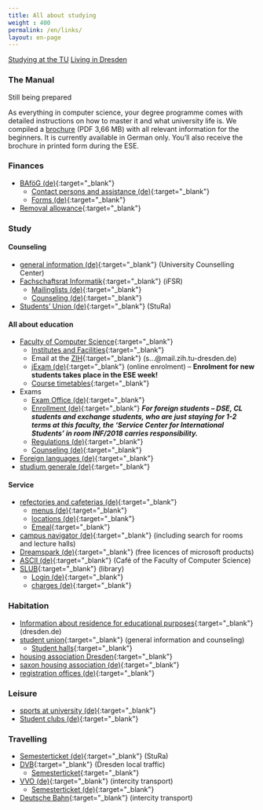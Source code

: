 ```yaml
---
title: All about studying
weight : 400
permalink: /en/links/
layout: en-page
---
```

<a class="button expand" href="/{{site.year}}/en/links/studies/">Studying at the TU</a>
<a class="button expand" href="/{{site.year}}/en/links/dresden/">Living in Dresden</a>


### The Manual

<div class="info">Still being prepared</div>

As everything in computer science, your degree programme comes with detailed instructions on how to master it and what university life is. We compiled a [brochure](https://github.com/fsr/nopanic/releases/download/v{{site.year}}/manual_compressed.pdf) (PDF 3,66 MB) with all relevant information for the beginners. It is currently available in German only. You’ll also receive the brochure in printed form during the ESE.

### Finances

*   [BAföG (de)](http://das-neue-bafög.de "Das Neue Bafög"){:target="_blank"}
    *   [Contact persons and assistance (de)](https://www.studentenwerk-dresden.de/finanzierung/ "Studentenwerk"){:target="_blank"}
    *   [Forms (de)](https://www.das-neue-bafoeg.de/de/432.php "Forms for BAföG"){:target="_blank"}
*   [Removal allowance](https://www.studentenwerk-dresden.de/english/wohnen/umzugsbeihilfe.html "Removal allowance"){:target="_blank"}

### Study

#### Counseling

*   [general information (de)](https://tu-dresden.de/studium/im-studium/beratung-und-service/zentrale-studienberatung?set_language=en&cl=en "Zentrale Studienberatung"){:target="_blank"} (University Counselling Center)
*   [Fachschaftsrat Informatik](https://www.ifsr.de/en/studium/studienberatung "Fachschaftsrat Informatik"){:target="_blank"} (iFSR)
    *   [Mailinglists (de)](https://www.ifsr.de/en/service/mailinglisten "Mailinglisten des iFSR"){:target="_blank"}
    *   [Counseling (de)](https://www.ifsr.de/en "Studienberatung des iFSR"){:target="_blank"}
*   [Students’ Union (de)](https://www.stura.tu-dresden.de){:target="_blank"} (StuRa)

#### All about education

*   [Faculty of Computer Science](https://www.inf.tu-dresden.de/portal.php?node_id=1&ln=en&group=13 "Faculty of Computer Science main web page"){:target="_blank"}
    *   [Institutes and Facilities](https://www.inf.tu-dresden.de/index.php?node_id=37&ln=en "Institutes and Facilities of the Faculty of Computer Science"){:target="_blank"}
    *   Email at the [ZIH](https://mail.zih.tu-dresden.de/ "Email Login at the ZIH"){:target="_blank"} (s…@mail.zih.tu-dresden.de)
    *   [jExam (de)](https://jexam.inf.tu-dresden.de/ "online enrolment"){:target="_blank"} (online enrolment) – **Enrolment for new students takes place in the ESE week!**
    *   [Course timetables](https://www.inf.tu-dresden.de/index.php?node_id=423&ln=en "Course timetables at the Faculty of Computer Science"){:target="_blank"}
*   Exams
    *   [Exam Office (de)](https://tu-dresden.de/ing/informatik/studium/pruefungsorganisation?set_language=en "exam office"){:target="_blank"}
    *   [Enrollment (de)](https://tu-dresden.de/ing/informatik/studium/pruefungsorganisation/pruefungen/einschreibungen "information about enrollment"){:target="_blank"}
        _**For foreign students – DSE, CL students and exchange students, who are just staying for 1-2 terms at this faculty, the ‘Service Center for International Students’ in room INF/2018 carries responsibility.**_
    *   [Regulations (de)](https://www.inf.tu-dresden.de/index.php?node_id=2717&ln=en "Regulations for examination"){:target="_blank"}
    *   [Counseling (de)](https://tu-dresden.de/die_tu_dresden/fakultaeten/fakultaet_informatik/studium/beratung_organisation/beratung){:target="_blank"}
*   [Foreign languages (de)](https://tu-dresden.de/die_tu_dresden/zentrale_einrichtungen/lsk?set_language=en&cl=en "LSK seite"){:target="_blank"}
*   [studium generale (de)](https://tu-dresden.de/studium/im-studium/studienorganisation/lehrangebot/studium-generale){:target="_blank"}

#### Service

*   [refectories and cafeterias (de)](https://www.studentenwerk-dresden.de/mensen/ "Studentenwerk refectories and cafeterias"){:target="_blank"}
    *   [menus (de)](https://www.studentenwerk-dresden.de/mensen/speiseplan/ "Studentenwerk menus"){:target="_blank"}
    *   [locations (de)](https://www.studentenwerk-dresden.de/mensen/mensen_cafeterien.html "Studentenwerk cafeterias locations"){:target="_blank"}
    *   [Emeal](https://www.studentenwerk-dresden.de/english/mensen/emeal.html "Studentenwerk Emeal (mensa card)"){:target="_blank"}
*   [campus navigator (de)](https://navigator.tu-dresden.de/newnav/campusNavigator?do=navigator&do1=startseite&lang=en "campus navigator"){:target="_blank"} (including search for rooms and lecture halls)
*   [Dreamspark (de)](https://www.inf.tu-dresden.de/index.php?node_id=2023&ln=en "Infos about Dreamspark (faculty of computer science)"){:target="_blank"} (free licences of microsoft products)
*   [ASCII (de)](http://www.ascii-dresden.de/){:target="_blank"} (Café of the Faculty of Computer Science)
*   [SLUB](https://www.slub-dresden.de/en/){:target="_blank"} (library)
    *   [Login (de)](https://webopac.slub-dresden.de/libero/WebOpac.cls?login=member){:target="_blank"}
    *   [charges (de)](https://www.slub-dresden.de/service/gebuehren-entgelte/){:target="_blank"}

### Habitation

*   [Information about residence for educational purposes](https://www.dresden.de/en/02/anliegen/Residence_for_educational_purposes.php "Information about residence for educational purposes - Dresdens city hall"){:target="_blank"} (dresden.de)
*   [student union](https://www.studentenwerk-dresden.de/english/wohnen/){:target="_blank"} (general information and counseling)
    *   [Student halls](https://www.studentenwerk-dresden.de/english/wohnen/wohnheimkatalog/){:target="_blank"}
*   [housing association Dresden](https://www.wgs-dresden.de/){:target="_blank"}
*   [saxon housing association (de)](https://www.swg-dresden.de/){:target="_blank"}
*   [registration offices (de)](https://www.dresden.de/de/rathaus/ortsaemter.php){:target="_blank"}

### Leisure

*   [sports at university (de)](https://tu-dresden.de/die_tu_dresden/zentrale_einrichtungen/usz/sportangebote?set_language=en&cl=en){:target="_blank"}
*   [Student clubs (de)](https://www.studentenwerk-dresden.de/kultur/studentenclubs.html){:target="_blank"}

### Travelling

*   [Semesterticket (de)](https://www.stura.tu-dresden.de/semesterticket){:target="_blank"} (StuRa)
*   [DVB](https://www.dvb.de/){:target="_blank"} (Dresden local traffic)
    *   [Semesterticket](https://www.dvb.de/en/Tickets-Fares/For-Students/ "Semesterticket and DVB"){:target="_blank"}
*   [VVO (de)](https://www.vvo-online.de){:target="_blank"} (intercity transport)
    *   [Semesterticket (de)](https://www.vvo-online.de/de/tarif-tickets/sondertickets/semesterticket-153.cshtml "Semesterticket and VVO"){:target="_blank"}
*   [Deutsche Bahn](https://www.bahn.de/){:target="_blank"} (intercity transport)
